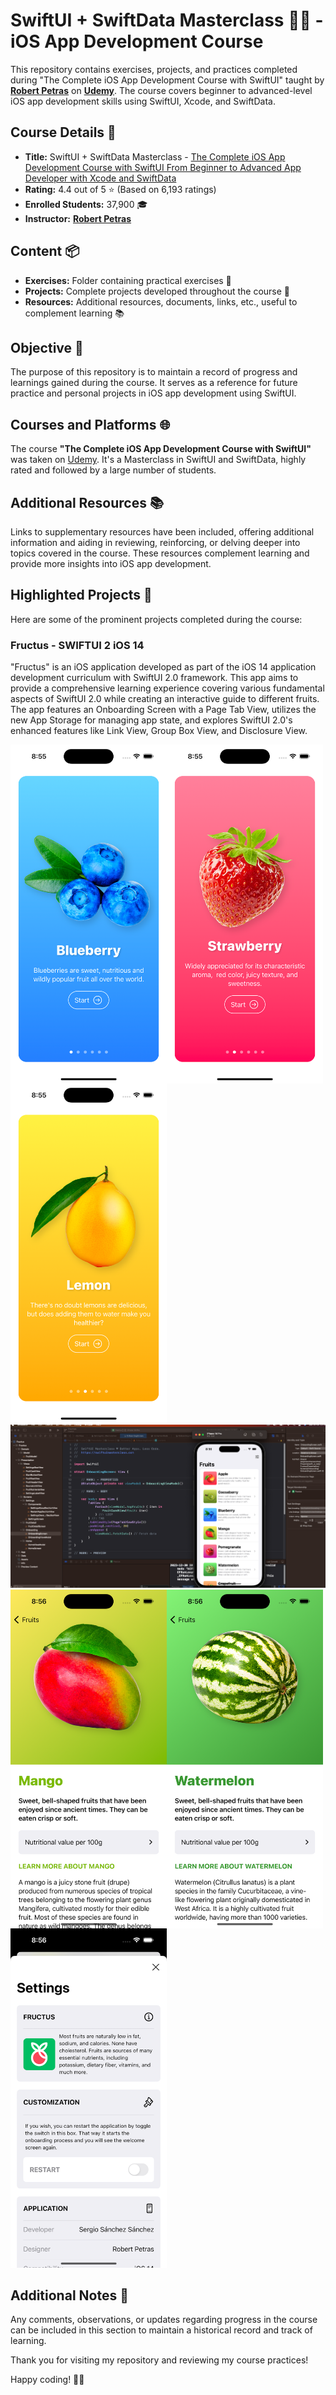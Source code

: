 # SwiftUI + SwiftData Masterclass 📱🚀 - iOS App Development Course

This repository contains exercises, projects, and practices completed during "The Complete iOS App Development Course with SwiftUI" taught by [**Robert Petras**](https://www.udemy.com/course/swiftui-masterclass-course-ios-development-with-swift/#instructor-1) on [**Udemy**](https://www.udemy.com/course/swiftui-masterclass-course-ios-development-with-swift/). The course covers beginner to advanced-level iOS app development skills using SwiftUI, Xcode, and SwiftData.

## Course Details 📝

- **Title:** SwiftUI + SwiftData Masterclass - [The Complete iOS App Development Course with SwiftUI From Beginner to Advanced App Developer with Xcode and SwiftData](https://www.udemy.com/course/swiftui-masterclass-course-ios-development-with-swift/)
- **Rating:** 4.4 out of 5 ⭐️ (Based on 6,193 ratings)
- **Enrolled Students:** 37,900 🎓
- **Instructor:** [**Robert Petras**](https://www.udemy.com/course/swiftui-masterclass-course-ios-development-with-swift/#instructor-1)

## Content 📦

- **Exercises:** Folder containing practical exercises 💪
- **Projects:** Complete projects developed throughout the course 📲
- **Resources:** Additional resources, documents, links, etc., useful to complement learning 📚

## Objective 🎯

The purpose of this repository is to maintain a record of progress and learnings gained during the course. It serves as a reference for future practice and personal projects in iOS app development using SwiftUI.

## Courses and Platforms 🌐

The course **"The Complete iOS App Development Course with SwiftUI"** was taken on [Udemy](https://www.udemy.com/course/swiftui-masterclass-course-ios-development-with-swift/). It's a Masterclass in SwiftUI and SwiftData, highly rated and followed by a large number of students.

## Additional Resources 📚

Links to supplementary resources have been included, offering additional information and aiding in reviewing, reinforcing, or delving deeper into topics covered in the course. These resources complement learning and provide more insights into iOS app development.

## Highlighted Projects 🌟

Here are some of the prominent projects completed during the course:

### Fructus - SWIFTUI 2 iOS 14

"Fructus" is an iOS application developed as part of the iOS 14 application development curriculum with SwiftUI 2.0 framework. This app aims to provide a comprehensive learning experience covering various fundamental aspects of SwiftUI 2.0 while creating an interactive guide to different fruits. The app features an Onboarding Screen with a Page Tab View, utilizes the new App Storage for managing app state, and explores SwiftUI 2.0's enhanced features like Link View, Group Box View, and Disclosure View.

<img width="250px" align="left" src="Fructus/Screenshots/fructus_1.png" />
<img width="250px" align="left" src="Fructus/Screenshots/fructus_2.png" />
<img width="250px" src="Fructus/Screenshots/fructus_3.png" />

<img src="Fructus/Screenshots/fructus_4.png" />

<img width="250px" align="left" src="Fructus/Screenshots/fructus_5.png" />
<img width="250px" align="left" src="Fructus/Screenshots/fructus_6.png" />
<img width="250px" src="Fructus/Screenshots/fructus_7.png" />


## Additional Notes 📝

Any comments, observations, or updates regarding progress in the course can be included in this section to maintain a historical record and track of learning.

Thank you for visiting my repository and reviewing my course practices!

Happy coding! 🚀📱

